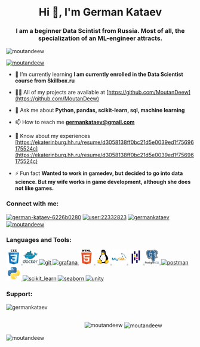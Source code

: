 <h1 align="center">Hi 👋, I'm German Kataev</h1>
<h3 align="center">I am a beginner Data Scintist from Russia. Most of all, the specialization of an ML-engineer attracts.</h3>

<p align="left"> <img src="https://komarev.com/ghpvc/?username=moutandeew&label=Profile%20views&color=0e75b6&style=flat" alt="moutandeew" /> </p>

<p align="left"> <a href="https://github.com/ryo-ma/github-profile-trophy"><img src="https://github-profile-trophy.vercel.app/?username=moutandeew" alt="moutandeew" /></a> </p>

- 🌱 I’m currently learning **I am currently enrolled in the Data Scientist course from Skillbox.ru**

- 👨‍💻 All of my projects are available at [https://github.com/MoutanDeew](https://github.com/MoutanDeew)

- 💬 Ask me about **Python, pandas, scikit-learn, sql, machine learning**

- 📫 How to reach me **germankataev@gmail.com**

- 📄 Know about my experiences [https://ekaterinburg.hh.ru/resume/d3058138ff0bc21d5e0039ed1f75696175524c](https://ekaterinburg.hh.ru/resume/d3058138ff0bc21d5e0039ed1f75696175524c)

- ⚡ Fun fact **Wanted to work in gamedev, but decided to go into data science. But my wife works in game development, although she does not like games.**

<h3 align="left">Connect with me:</h3>
<p align="left">
<a href="https://linkedin.com/in/german-kataev-6226b0280" target="blank"><img align="center" src="https://raw.githubusercontent.com/rahuldkjain/github-profile-readme-generator/master/src/images/icons/Social/linked-in-alt.svg" alt="german-kataev-6226b0280" height="30" width="40" /></a>
<a href="https://stackoverflow.com/users/user:22332823" target="blank"><img align="center" src="https://raw.githubusercontent.com/rahuldkjain/github-profile-readme-generator/master/src/images/icons/Social/stack-overflow.svg" alt="user:22332823" height="30" width="40" /></a>
<a href="https://kaggle.com/germankataev" target="blank"><img align="center" src="https://raw.githubusercontent.com/rahuldkjain/github-profile-readme-generator/master/src/images/icons/Social/kaggle.svg" alt="germankataev" height="30" width="40" /></a>
<a href="https://discord.gg/moutandeew" target="blank"><img align="center" src="https://raw.githubusercontent.com/rahuldkjain/github-profile-readme-generator/master/src/images/icons/Social/discord.svg" alt="moutandeew" height="30" width="40" /></a>
</p>

<h3 align="left">Languages and Tools:</h3>
<p align="left"> <a href="https://www.w3schools.com/css/" target="_blank" rel="noreferrer"> <img src="https://raw.githubusercontent.com/devicons/devicon/master/icons/css3/css3-original-wordmark.svg" alt="css3" width="40" height="40"/> </a> <a href="https://www.docker.com/" target="_blank" rel="noreferrer"> <img src="https://raw.githubusercontent.com/devicons/devicon/master/icons/docker/docker-original-wordmark.svg" alt="docker" width="40" height="40"/> </a> <a href="https://git-scm.com/" target="_blank" rel="noreferrer"> <img src="https://www.vectorlogo.zone/logos/git-scm/git-scm-icon.svg" alt="git" width="40" height="40"/> </a> <a href="https://grafana.com" target="_blank" rel="noreferrer"> <img src="https://www.vectorlogo.zone/logos/grafana/grafana-icon.svg" alt="grafana" width="40" height="40"/> </a> <a href="https://www.w3.org/html/" target="_blank" rel="noreferrer"> <img src="https://raw.githubusercontent.com/devicons/devicon/master/icons/html5/html5-original-wordmark.svg" alt="html5" width="40" height="40"/> </a> <a href="https://www.linux.org/" target="_blank" rel="noreferrer"> <img src="https://raw.githubusercontent.com/devicons/devicon/master/icons/linux/linux-original.svg" alt="linux" width="40" height="40"/> </a> <a href="https://www.mysql.com/" target="_blank" rel="noreferrer"> <img src="https://raw.githubusercontent.com/devicons/devicon/master/icons/mysql/mysql-original-wordmark.svg" alt="mysql" width="40" height="40"/> </a> <a href="https://pandas.pydata.org/" target="_blank" rel="noreferrer"> <img src="https://raw.githubusercontent.com/devicons/devicon/2ae2a900d2f041da66e950e4d48052658d850630/icons/pandas/pandas-original.svg" alt="pandas" width="40" height="40"/> </a> <a href="https://www.postgresql.org" target="_blank" rel="noreferrer"> <img src="https://raw.githubusercontent.com/devicons/devicon/master/icons/postgresql/postgresql-original-wordmark.svg" alt="postgresql" width="40" height="40"/> </a> <a href="https://postman.com" target="_blank" rel="noreferrer"> <img src="https://www.vectorlogo.zone/logos/getpostman/getpostman-icon.svg" alt="postman" width="40" height="40"/> </a> <a href="https://www.python.org" target="_blank" rel="noreferrer"> <img src="https://raw.githubusercontent.com/devicons/devicon/master/icons/python/python-original.svg" alt="python" width="40" height="40"/> </a> <a href="https://scikit-learn.org/" target="_blank" rel="noreferrer"> <img src="https://upload.wikimedia.org/wikipedia/commons/0/05/Scikit_learn_logo_small.svg" alt="scikit_learn" width="40" height="40"/> </a> <a href="https://seaborn.pydata.org/" target="_blank" rel="noreferrer"> <img src="https://seaborn.pydata.org/_images/logo-mark-lightbg.svg" alt="seaborn" width="40" height="40"/> </a> <a href="https://unity.com/" target="_blank" rel="noreferrer"> <img src="https://www.vectorlogo.zone/logos/unity3d/unity3d-icon.svg" alt="unity" width="40" height="40"/> </a> </p>

<h3 align="left">Support:</h3>
<p><a href="https://www.buymeacoffee.com/germankataev"> <img align="left" src="https://cdn.buymeacoffee.com/buttons/v2/default-yellow.png" height="50" width="210" alt="germankataev" /></a></p><br><br>

<p><img align="left" src="https://github-readme-stats.vercel.app/api/top-langs?username=moutandeew&show_icons=true&locale=en&layout=compact" alt="moutandeew" /></p>

<p>&nbsp;<img align="center" src="https://github-readme-stats.vercel.app/api?username=moutandeew&show_icons=true&locale=en" alt="moutandeew" /></p>

<p><img align="center" src="https://github-readme-streak-stats.herokuapp.com/?user=moutandeew&" alt="moutandeew" /></p>


